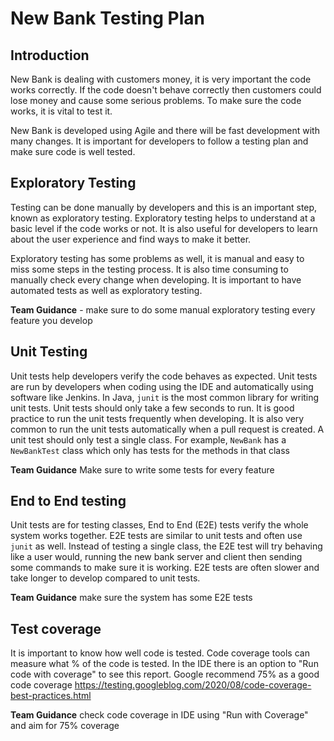 # New Bank Testing Plan

## Introduction
New Bank is dealing with customers money, it is very important the code works correctly.
If the code doesn't behave correctly then customers could lose money and cause some serious problems.
To make sure the code works, it is vital to test it.

New Bank is developed using Agile and there will be fast development with many changes. It is important
for developers to follow a testing plan and make sure code is well tested. 

## Exploratory Testing
Testing can be done manually by developers and this is an important step, known as exploratory testing.
Exploratory testing helps to understand at a basic level if the code works or not. It is also useful
for developers to learn about the user experience and find ways to make it better. 

Exploratory testing has some problems as well, it is manual and easy to miss some steps in the testing process.
It is also time consuming to manually check every change when developing. It is important to have automated
tests as well as exploratory testing.

**Team Guidance** - make sure to do some manual exploratory testing every feature you develop

## Unit Testing
Unit tests help developers verify the code behaves as expected. Unit tests are run by developers when coding using the IDE
and automatically using software like Jenkins. In Java, `junit` is the most common library for writing unit tests. Unit tests should only take a few seconds to run. It is good practice to run the unit tests frequently when developing. It is also very common to run the unit tests automatically when a pull request is created. A unit test should only test a single class. For example, `NewBank` has a `NewBankTest` class which only has tests for the methods in that class

**Team Guidance** Make sure to write some tests for every feature

## End to End testing
Unit tests are for testing classes, End to End (E2E) tests verify the whole system works together. E2E tests are similar to unit tests and often use `junit` as well. Instead of testing a single class, the E2E test will try behaving like a user would, running the new bank server and client then sending some commands to make sure it is working. E2E tests are often slower and take longer to develop compared to unit tests.

**Team Guidance** make sure the system has some E2E tests 

## Test coverage
It is important to know how well code is tested. Code coverage tools can measure what % of the code is tested. In the IDE there is an option to "Run code with coverage" to see this report. Google recommend 75% as a good code coverage https://testing.googleblog.com/2020/08/code-coverage-best-practices.html

**Team Guidance** check code coverage in IDE using "Run with Coverage" and aim for 75% coverage 

